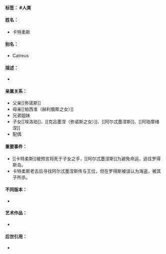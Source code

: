 #### 标签： #人类
#### 姓名：
- 卡特柔斯
#### 别名：
- Catreus
#### 描述：
- 
#### 亲属关系：
- 父亲[[弥诺斯]]
- 母亲[[帕西淮（赫利俄斯之女）]]
- 兄弟姐妹
- 子女[[埃洛珀]]、[[克吕墨涅（弥诺斯之女）]]、[[阿尔忒墨涅斯]]、[[阿珀摩绪涅]]
- 配偶
#### 重要事件：
- [[卡特柔斯]]被预言将死于子女之手，[[阿尔忒墨涅斯]]为避免命运，逃往罗得斯岛。
- 卡特柔斯老去后寻找阿尔忒墨涅斯传与王位，但在罗得斯被误认为海盗，被其子所杀。
#### 不同版本：
- 
#### 艺术作品：
- 
#### 后世引用：
- 